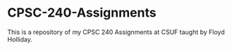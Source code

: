 # CPSC-240-Assignments

This is a repository of my CPSC 240 Assignments at CSUF taught by Floyd Holliday.
